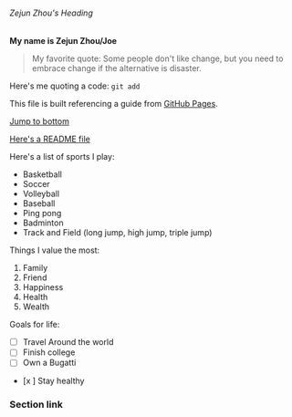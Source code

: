 ###### Zejun Zhou's Heading

**My name is Zejun Zhou/Joe**

>My favorite quote: Some people don't like change, but you need to embrace change if the alternative is disaster.

Here's me quoting a code: `git add`

This file is built referencing a guide from [GitHub Pages](https://pages.github.com/).

[Jump to bottom](#section-link)



[Here's a README file](README.md)

Here's a list of sports I play:

- Basketball
- Soccer
- Volleyball
- Baseball
- Ping pong
- Badminton
- Track and Field (long jump, high jump, triple jump)

Things I value the most:

1. Family
2. Friend
3. Happiness
4. Health
5. Wealth

Goals for life:

- [ ] Travel Around the world
- [ ] Finish college
- [ ] Own a Bugatti
- [x ] Stay healthy


### Section link
